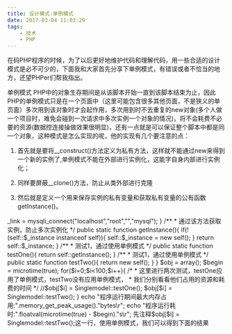 ```yaml
---
title: 设计模式-单例模式
date: 2017-03-04 11:03:29
tags: 
    - 技术
    - PHP
---
```


在码PHP程序的时候，为了以后更好地维护代码和理解代码，用一些合适的设计模式是必不可少的，下面我和大家首先分享下单例模式，有错误或者不恰当的地方，还望PHPer们帮我指出。

单例模式
PHP中的对象生存期间是从该脚本开始一直到该脚本结束为止，因此PHP的单例模式只是在一个页面中（这里可能包含很多其他页面，不是狭义的单页面）多次用到该对象时才会起作用，多次用到时不去重复的new对象(多个人做一个项目时，难免会碰到一次请求中多次实例一个对象的情况)，将不会耗费不必要的资源(数据控连接操做效果很明显)，还有一点就是可以保证整个脚本中都是同一个对象，这种模式是怎么实现的呢，他的实现有几个要注意的点：

1. 首先就是要将__construct()方法定义为私有方法，这样就不能通过new来得到一个新的实例了,单例模式不能在外部进行实例化，这能字自身内部进行实例化；

2. 同样要屏蔽__clone()方法，防止从类外部进行克隆

2. 然后就是定义一个用来保存实例的私有变量和获取私有变量的公有函数getInstance()。

<?php
/**
 * 设计模式——单例模式
 * @author 燕睿涛(luluyrt@163.com)
 */
class Singlemodel{
    /**
     * 保存Singlemodel实例的变量
     * @var Singlemodel $_instance
     */
    private static $_instance = null;
    
    /**
     * 屏蔽掉通过new来实例化该对象
     */
    private function __construct(){
    //空函数就行
    }
    /**
     * 屏蔽掉通过clone来克隆该对象
*/ 
    private function __clone(){ 
//空函数就行 
    } 
    /**
     * 通过该方法获取实例，防止多次实例化
     */
    public static function getInstance(){
        if(!(self::$_instance instanceof self)){
            self::$_instance = new self();
           }
        return self::$_instance;
    }
    
}
空口无凭，光说这些理论的没有说服力，下面通过例子来看下具体的效果差异

 

<?php
/**
 * 设计模式——单例模式——测试
 * @author 燕睿涛(luluyrt@163.com)
 */
class Singlemodel{
    /**
     * 保存Singlemodel实例的变量
     * @var Singlemodel $_instance
     */
    private static $_instance = null;
    
    private $_link = null;
    /**
     * 屏蔽掉通过new来实例化该对象（也可以去掉）
     * 这里来测试数据库连接
     */
    private function __construct(){
        $this->_link = mysqli_connect("localhost","root","","mysql");
    }
 
    /**
     * 通过该方法获取实例，防止多次实例化
     */
    public static function getInstance(){
        if(!(self::$_instance instanceof self)){
            self::$_instance = new self();
           }
        return self::$_instance;
    }
 
    /**
     * 测试1，通过使用单例模式
     */
    public static function testOne(){
        return self::getInstance();
    }
 
    /**
     * 测试1，通过使用单例模式
     */
    public static function testTwo(){
        return new self();
    }
    
}
$obj = array();
$begin = microtime(true);
for($i=0;$i<100;$i++){
    /*
    * 这里进行两次测试，testOne应用了单例模式，testTwo没有应用单例模式，
    * 我们分别看看他们占用的资源和耗费的时间
    */
    //$obj[$i] = Singlemodel::testOne();
    $obj[$i] = Singlemodel::testTwo();
}
echo "程序运行期间最大内存占用:".memory_get_peak_usage()."bytes\r";
echo "程序运行耗时:".floatval(microtime(true) - $begin)."s\r";
先注释$obj[$i] = Singlemodel::testTwo();这一行，使用单例模式，我们可以得到下面的结果
